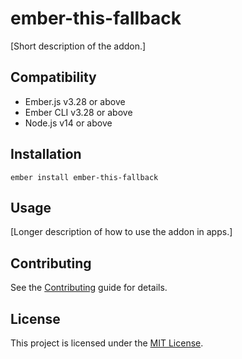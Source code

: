 # ember-this-fallback

[Short description of the addon.]

## Compatibility

- Ember.js v3.28 or above
- Ember CLI v3.28 or above
- Node.js v14 or above

## Installation

```
ember install ember-this-fallback
```

## Usage

[Longer description of how to use the addon in apps.]

## Contributing

See the [Contributing](CONTRIBUTING.md) guide for details.

## License

This project is licensed under the [MIT License](LICENSE.md).
